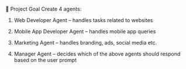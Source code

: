 🧠 Project Goal
Create 4 agents:

1. Web Developer Agent – handles tasks related to websites

2. Mobile App Developer Agent – handles mobile app queries

3. Marketing Agent – handles branding, ads, social media etc.

4. Manager Agent – decides which of the above agents should respond based on the user prompt